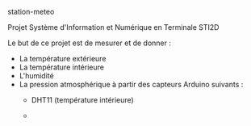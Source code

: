 station-meteo

Projet Système d'Information et Numérique en Terminale STI2D

Le but de ce projet est de mesurer et de donner :
- La température extérieure
- La température intérieure
- L'humidité
- La pression atmosphérique
à partir des capteurs Arduino suivants :
  - DHT11 (température intérieure)
    
  - 
  
